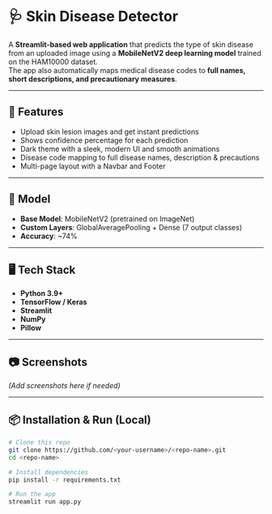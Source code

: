 # 🩺 Skin Disease Detector

A **Streamlit-based web application** that predicts the type of skin disease from an uploaded image using a **MobileNetV2 deep learning model** trained on the HAM10000 dataset.  
The app also automatically maps medical disease codes to **full names, short descriptions, and precautionary measures**.

---

## 🚀 Features
- Upload skin lesion images and get instant predictions  
- Shows confidence percentage for each prediction  
- Dark theme with a sleek, modern UI and smooth animations  
- Disease code mapping to full disease names, description & precautions  
- Multi-page layout with a Navbar and Footer  

---

## 🧠 Model
- **Base Model**: MobileNetV2 (pretrained on ImageNet)  
- **Custom Layers**: GlobalAveragePooling + Dense (7 output classes)  
- **Accuracy**: ~74%  

---

## 🖥️ Tech Stack
- **Python 3.9+**
- **TensorFlow / Keras**
- **Streamlit**
- **NumPy**
- **Pillow**

---

## 📷 Screenshots
*(Add screenshots here if needed)*

---

## 📦 Installation & Run (Local)
```bash
# Clone this repo
git clone https://github.com/<your-username>/<repo-name>.git
cd <repo-name>

# Install dependencies
pip install -r requirements.txt

# Run the app
streamlit run app.py
